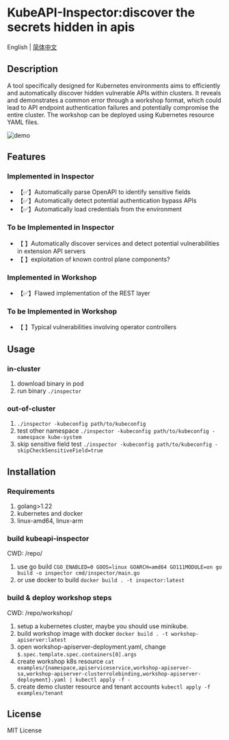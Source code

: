 # KubeAPI-Inspector:discover the secrets hidden in apis
English | [简体中文](https://github.com/yeahx/KubeAPI-Inspector/blob/main/README_zh.md)
## Description

A tool specifically designed for Kubernetes environments aims to efficiently and automatically discover hidden vulnerable APIs within clusters. It reveals and demonstrates a common error through a workshop format, which could lead to API endpoint authentication failures and potentially compromise the entire cluster. The workshop can be deployed using Kubernetes resource YAML files.

![demo](https://github.com/yeahx/KubeAPI-Inspector/blob/main/demo.gif)
## Features
### Implemented in Inspector
* 【✅】Automatically parse OpenAPI to identify sensitive fields
* 【✅】Automatically detect potential authentication bypass APIs
* 【✅】Automatically load credentials from the environment
### To be Implemented in Inspector
* 【 】Automatically discover services and detect potential vulnerabilities in extension API servers
* 【 】exploitation of known control plane components?
### Implemented in Workshop
* 【✅】Flawed implementation of the REST layer
### To be Implemented in Workshop
* 【 】Typical vulnerabilities involving operator controllers

## Usage
### in-cluster
1. download binary in pod
2. run binary `./inspector`
### out-of-cluster
1. `./inspector -kubeconfig path/to/kubeconfig`
2. test other namespace `./inspector -kubeconfig path/to/kubeconfig -namespace kube-system`
3. skip sensitive field test `./inspector -kubeconfig path/to/kubeconfig -skipCheckSensitiveField=true`

## Installation
### Requirements
1. golang>1.22
2. kubernetes and docker
3. linux-amd64, linux-arm
### build kubeapi-inspector
CWD: /repo/
1. use go build `CGO_ENABLED=0 GOOS=linux GOARCH=amd64 GO111MODULE=on go build -o inspector cmd/inspector/main.go`
2. or use docker to build `docker build . -t inspector:latest`
### build & deploy workshop steps
CWD: /repo/workshop/
1. setup a kubernetes cluster, maybe you should use minikube.
2. build workshop image with docker `docker build . -t workshop-apiserver:latest`
3. open workshop-apiserver-deployment.yaml, change `$.spec.template.spec.containers[0].args` 
4. create workshop k8s resource `cat examples/{namespace,apiserviceservice,workshop-apiserver-sa,workshop-apiserver-clusterrolebinding,workshop-apiserver-deployment}.yaml | kubectl apply -f -`
5. create demo cluster resource and tenant accounts `kubectl apply -f examples/tenant`

## License
MIT License